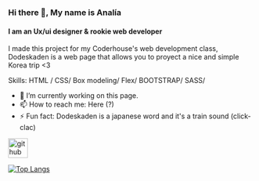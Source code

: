 ### Hi there 👋, My name is Analía
#### I am an Ux/ui designer & rookie web developer
I made this project for my Coderhouse's web development class, Dodeskaden is a web page that allows you to proyect a nice and simple Korea trip <3 

Skills: HTML / CSS/ Box modeling/ Flex/ BOOTSTRAP/ SASS/

- 🔭 I’m currently working on this page. 
- 📫 How to reach me: Here (?) 
- ⚡ Fun fact: Dodeskaden is a japanese word and it's a train sound (click-clac) 


[<img src='https://cdn.jsdelivr.net/npm/simple-icons@3.0.1/icons/github.svg' alt='github' height='40'>](https://github.com/aniuzkafa)  

[![Top Langs](https://github-readme-stats.vercel.app/api/top-langs/?username=aniuzkafa)](https://github.com/anuraghazra/github-readme-stats)


